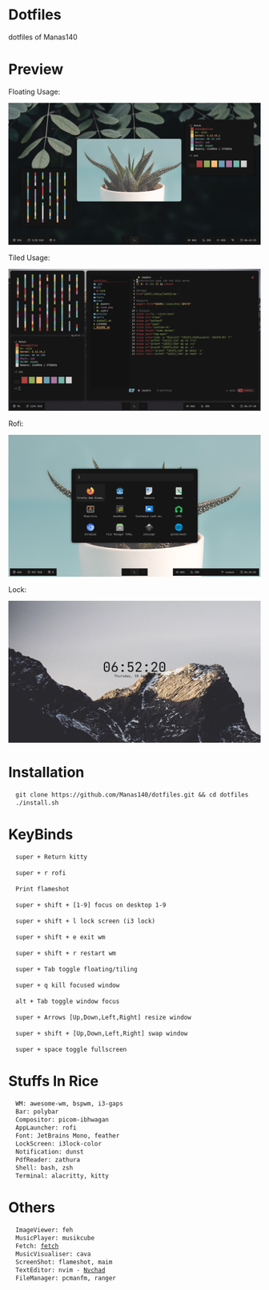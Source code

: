 # Dotfiles
dotfiles of Manas140

# Preview
Floating Usage:
<p align="center">
  <img src="preview/floating.png"> 
</p>

Tiled Usage:
<p align="center"> 
 <img src="preview/tiled.png">
</p>

Rofi:
<p align="center">
  <img src="preview/rofi.png">
</p>

Lock:
<p align="center">
  <img src="preview/lock.png">
</p>

# Installation
```
  git clone https://github.com/Manas140/dotfiles.git && cd dotfiles
  ./install.sh 
```

# KeyBinds
```
  super + Return kitty

  super + r rofi

  Print flameshot

  super + shift + [1-9] focus on desktop 1-9

  super + shift + l lock screen (i3 lock)

  super + shift + e exit wm

  super + shift + r restart wm 

  super + Tab toggle floating/tiling

  super + q kill focused window

  alt + Tab toggle window focus

  super + Arrows [Up,Down,Left,Right] resize window

  super + shift + [Up,Down,Left,Right] swap window

  super + space toggle fullscreen
```

# Stuffs In Rice
```
  WM: awesome-wm, bspwm, i3-gaps  
  Bar: polybar
  Compositor: picom-ibhwagan
  AppLauncher: rofi
  Font: JetBrains Mono, feather
  LockScreen: i3lock-color
  Notification: dunst
  PdfReader: zathura
  Shell: bash, zsh
  Terminal: alacritty, kitty
```

# Others
<pre><code>  ImageViewer: feh
  MusicPlayer: musikcube
  Fetch: <a href="https://github.com/Manas140/fetch">fetch</a>
  MusicVisualiser: cava
  ScreenShot: flameshot, maim
  TextEditor: nvim - <a href="https://github.com/Nvchad">Nvchad</a>
  FileManager: pcmanfm, ranger
</code></pre>

